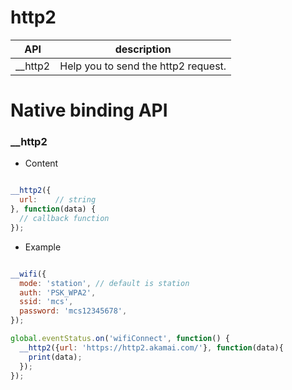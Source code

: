 # http2


| API | description |
| --- | --- |
| __http2 | Help you to send the http2 request. |


# Native binding API 


### __http2
* Content

``` js

__http2({
  url:    // string
}, function(data) {
  // callback function
});

```

* Example


``` js

__wifi({
  mode: 'station', // default is station
  auth: 'PSK_WPA2',
  ssid: 'mcs',
  password: 'mcs12345678',
});

global.eventStatus.on('wifiConnect', function() {
  __http2({url: 'https://http2.akamai.com/'}, function(data){
    print(data);
  });
});

```
